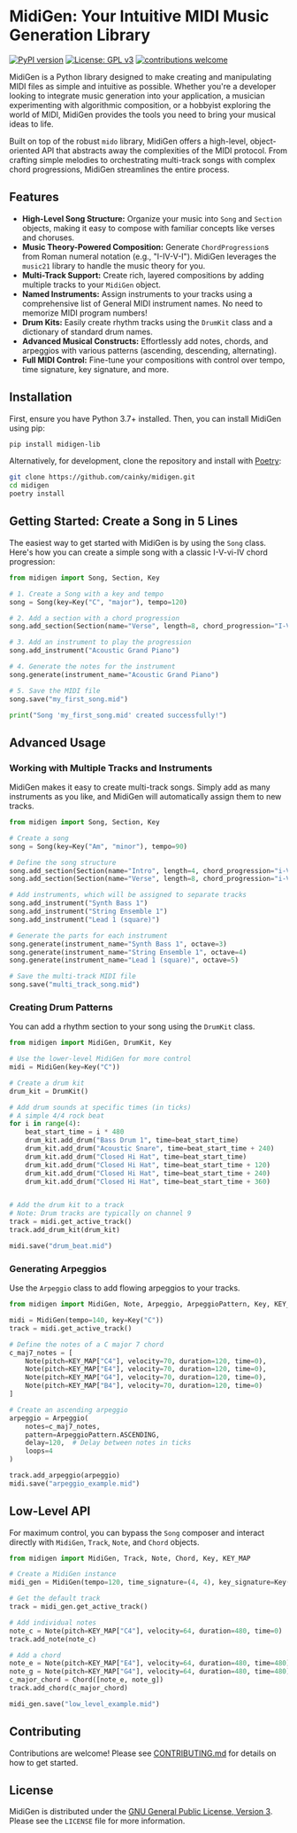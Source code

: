# MidiGen: Your Intuitive MIDI Music Generation Library

[![PyPI version](https://badge.fury.io/py/midigen.svg)](https://badge.fury.io/py/midigen)
[![License: GPL v3](https://img.shields.io/badge/License-GPLv3-blue.svg)](https://www.gnu.org/licenses/gpl-3.0)
[![contributions welcome](https://img.shields.io/badge/contributions-welcome-brightgreen.svg?style=flat)](https://github.com/cainky/midigen/issues)

MidiGen is a Python library designed to make creating and manipulating MIDI files as simple and intuitive as possible. Whether you're a developer looking to integrate music generation into your application, a musician experimenting with algorithmic composition, or a hobbyist exploring the world of MIDI, MidiGen provides the tools you need to bring your musical ideas to life.

Built on top of the robust `mido` library, MidiGen offers a high-level, object-oriented API that abstracts away the complexities of the MIDI protocol. From crafting simple melodies to orchestrating multi-track songs with complex chord progressions, MidiGen streamlines the entire process.

## Features

-   **High-Level Song Structure:** Organize your music into `Song` and `Section` objects, making it easy to compose with familiar concepts like verses and choruses.
-   **Music Theory-Powered Composition:** Generate `ChordProgression`s from Roman numeral notation (e.g., "I-IV-V-I"). MidiGen leverages the `music21` library to handle the music theory for you.
-   **Multi-Track Support:** Create rich, layered compositions by adding multiple tracks to your `MidiGen` object.
-   **Named Instruments:** Assign instruments to your tracks using a comprehensive list of General MIDI instrument names. No need to memorize MIDI program numbers!
-   **Drum Kits:** Easily create rhythm tracks using the `DrumKit` class and a dictionary of standard drum names.
-   **Advanced Musical Constructs:** Effortlessly add notes, chords, and arpeggios with various patterns (ascending, descending, alternating).
-   **Full MIDI Control:** Fine-tune your compositions with control over tempo, time signature, key signature, and more.

## Installation

First, ensure you have Python 3.7+ installed. Then, you can install MidiGen using pip:

```bash
pip install midigen-lib
```

Alternatively, for development, clone the repository and install with [Poetry](https://python-poetry.org/):

```bash
git clone https://github.com/cainky/midigen.git
cd midigen
poetry install
```

## Getting Started: Create a Song in 5 Lines

The easiest way to get started with MidiGen is by using the `Song` class. Here's how you can create a simple song with a classic I-V-vi-IV chord progression:

```python
from midigen import Song, Section, Key

# 1. Create a Song with a key and tempo
song = Song(key=Key("C", "major"), tempo=120)

# 2. Add a section with a chord progression
song.add_section(Section(name="Verse", length=8, chord_progression="I-V-vi-IV"))

# 3. Add an instrument to play the progression
song.add_instrument("Acoustic Grand Piano")

# 4. Generate the notes for the instrument
song.generate(instrument_name="Acoustic Grand Piano")

# 5. Save the MIDI file
song.save("my_first_song.mid")

print("Song 'my_first_song.mid' created successfully!")
```

## Advanced Usage

### Working with Multiple Tracks and Instruments

MidiGen makes it easy to create multi-track songs. Simply add as many instruments as you like, and MidiGen will automatically assign them to new tracks.

```python
from midigen import Song, Section, Key

# Create a song
song = Song(key=Key("Am", "minor"), tempo=90)

# Define the song structure
song.add_section(Section(name="Intro", length=4, chord_progression="i-VI-III-VII"))
song.add_section(Section(name="Verse", length=8, chord_progression="i-VI-III-VII-i-VI-iv-V"))

# Add instruments, which will be assigned to separate tracks
song.add_instrument("Synth Bass 1")
song.add_instrument("String Ensemble 1")
song.add_instrument("Lead 1 (square)")

# Generate the parts for each instrument
song.generate(instrument_name="Synth Bass 1", octave=3)
song.generate(instrument_name="String Ensemble 1", octave=4)
song.generate(instrument_name="Lead 1 (square)", octave=5)

# Save the multi-track MIDI file
song.save("multi_track_song.mid")
```

### Creating Drum Patterns

You can add a rhythm section to your song using the `DrumKit` class.

```python
from midigen import MidiGen, DrumKit, Key

# Use the lower-level MidiGen for more control
midi = MidiGen(key=Key("C"))

# Create a drum kit
drum_kit = DrumKit()

# Add drum sounds at specific times (in ticks)
# A simple 4/4 rock beat
for i in range(4):
    beat_start_time = i * 480
    drum_kit.add_drum("Bass Drum 1", time=beat_start_time)
    drum_kit.add_drum("Acoustic Snare", time=beat_start_time + 240)
    drum_kit.add_drum("Closed Hi Hat", time=beat_start_time)
    drum_kit.add_drum("Closed Hi Hat", time=beat_start_time + 120)
    drum_kit.add_drum("Closed Hi Hat", time=beat_start_time + 240)
    drum_kit.add_drum("Closed Hi Hat", time=beat_start_time + 360)


# Add the drum kit to a track
# Note: Drum tracks are typically on channel 9
track = midi.get_active_track()
track.add_drum_kit(drum_kit)

midi.save("drum_beat.mid")
```

### Generating Arpeggios

Use the `Arpeggio` class to add flowing arpeggios to your tracks.

```python
from midigen import MidiGen, Note, Arpeggio, ArpeggioPattern, Key, KEY_MAP

midi = MidiGen(tempo=140, key=Key("C"))
track = midi.get_active_track()

# Define the notes of a C major 7 chord
c_maj7_notes = [
    Note(pitch=KEY_MAP["C4"], velocity=70, duration=120, time=0),
    Note(pitch=KEY_MAP["E4"], velocity=70, duration=120, time=0),
    Note(pitch=KEY_MAP["G4"], velocity=70, duration=120, time=0),
    Note(pitch=KEY_MAP["B4"], velocity=70, duration=120, time=0)
]

# Create an ascending arpeggio
arpeggio = Arpeggio(
    notes=c_maj7_notes,
    pattern=ArpeggioPattern.ASCENDING,
    delay=120,  # Delay between notes in ticks
    loops=4
)

track.add_arpeggio(arpeggio)
midi.save("arpeggio_example.mid")
```

## Low-Level API

For maximum control, you can bypass the `Song` composer and interact directly with `MidiGen`, `Track`, `Note`, and `Chord` objects.

```python
from midigen import MidiGen, Track, Note, Chord, Key, KEY_MAP

# Create a MidiGen instance
midi_gen = MidiGen(tempo=120, time_signature=(4, 4), key_signature=Key("C"))

# Get the default track
track = midi_gen.get_active_track()

# Add individual notes
note_c = Note(pitch=KEY_MAP["C4"], velocity=64, duration=480, time=0)
track.add_note(note_c)

# Add a chord
note_e = Note(pitch=KEY_MAP["E4"], velocity=64, duration=480, time=480)
note_g = Note(pitch=KEY_MAP["G4"], velocity=64, duration=480, time=480)
c_major_chord = Chord([note_e, note_g])
track.add_chord(c_major_chord)

midi_gen.save("low_level_example.mid")
```

## Contributing

Contributions are welcome! Please see [CONTRIBUTING.md](CONTRIBUTING.md) for details on how to get started.

## License

MidiGen is distributed under the [GNU General Public License, Version 3](LICENSE). Please see the `LICENSE` file for more information.
